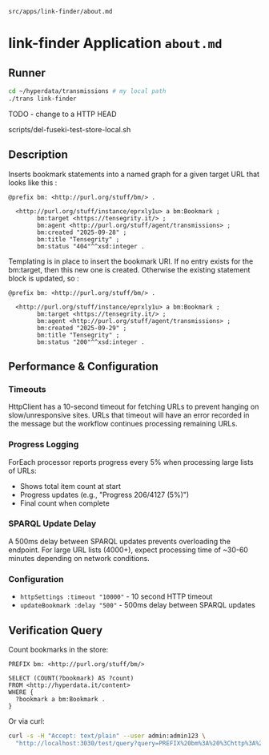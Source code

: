 `src/apps/link-finder/about.md`

# link-finder Application `about.md`

## Runner

```sh
cd ~/hyperdata/transmissions # my local path
./trans link-finder
```


TODO - change to a HTTP HEAD

scripts/del-fuseki-test-store-local.sh

## Description

Inserts bookmark statements into a named graph for a given target URL that looks like this :

```turtle
@prefix bm: <http://purl.org/stuff/bm/> .

  <http://purl.org/stuff/instance/eprxly1u> a bm:Bookmark ;
        bm:target <https://tensegrity.it/> ;
        bm:agent <http://purl.org/stuff/agent/transmissions> ;
        bm:created "2025-09-28" ;
        bm:title "Tensegrity" ;
        bm:status "404"^^xsd:integer .
```
Templating is in place to insert the bookmark URI.
If no entry exists for the bm:target, then this new one is created. Otherwise the existing statement block is updated, so :

```turtle
@prefix bm: <http://purl.org/stuff/bm/> .

  <http://purl.org/stuff/instance/eprxly1u> a bm:Bookmark ;
        bm:target <https://tensegrity.it/> ;
        bm:agent <http://purl.org/stuff/agent/transmissions> ;
        bm:created "2025-09-29" ;
        bm:title "Tensegrity" ;
        bm:status "200"^^xsd:integer .
```

## Performance & Configuration

### Timeouts
HttpClient has a 10-second timeout for fetching URLs to prevent hanging on slow/unresponsive sites. URLs that timeout will have an error recorded in the message but the workflow continues processing remaining URLs.

### Progress Logging
ForEach processor reports progress every 5% when processing large lists of URLs:
- Shows total item count at start
- Progress updates (e.g., "Progress 206/4127 (5%)")
- Final count when complete

### SPARQL Update Delay
A 500ms delay between SPARQL updates prevents overloading the endpoint. For large URL lists (4000+), expect processing time of ~30-60 minutes depending on network conditions.

### Configuration
- `httpSettings :timeout "10000"` - 10 second HTTP timeout
- `updateBookmark :delay "500"` - 500ms delay between SPARQL updates

## Verification Query

Count bookmarks in the store:

```sparql
PREFIX bm: <http://purl.org/stuff/bm/>

SELECT (COUNT(?bookmark) AS ?count)
FROM <http://hyperdata.it/content>
WHERE {
  ?bookmark a bm:Bookmark .
}
```

Or via curl:

```sh
curl -s -H "Accept: text/plain" --user admin:admin123 \
  "http://localhost:3030/test/query?query=PREFIX%20bm%3A%20%3Chttp%3A%2F%2Fpurl.org%2Fstuff%2Fbm%2F%3E%0ASELECT%20%28COUNT%28%3Fbookmark%29%20AS%20%3Fcount%29%20FROM%20%3Chttp%3A%2F%2Fhyperdata.it%2Fcontent%3E%20WHERE%20%7B%20%3Fbookmark%20a%20bm%3ABookmark%20%7D"
```
